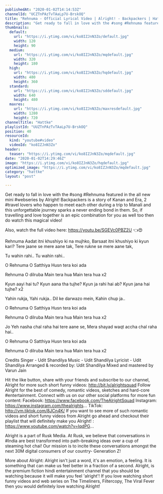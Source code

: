 ```yaml
---
publishedAt: "2020-01-02T14:14:53Z"
channelId: "UCZTnPAzTvTAaLp7U-BrskOQ"
title: "Rehnuma - Official Lyrical Video | Alright! - Backpackers | Hattke"
description: "Get ready to fall in love with the #song #Rehnuma featured in the all new mini #webseries by Alright! Backpackers is a story of Kanan and Era, 2 #travel lovers who happen to meet each other during a trip to Manali and this unforgettable journey sparks a never ending bond in them. So, if travelling and love together is an epic combination for you as well too then do watch this magical video! \n\nAlso, watch the full video here: https://youtu.be/SGEVc0PBZ2U 👈😍\n\nRehnuma\nAadat itni khushiyo ki na mujhko,\nBarsaat itni khushiyo ki kyun kari?\nTere jaane se mere aane tak,\nTere rukne se mere aane tak,\n\nTu wahin rahi..\nTu wahin rahi..\n\nO Rehnuma\nO Satthiya\nHusn tera koi ada\n\nRehnuma O dilruba\nMain tera hua\nMain tera hua x2\n\nKyun aayi hai tu?\nKyun aana tha tujhe?\nKyun ja rahi hai ab?\nKyun jana hai tujhe?\nx2\n\nYahin rukja,\nYahi rukja..\nDil ke darwazo mein,\nKahin chup ja..\n\n\nO Rehnuma\nO Satthiya\nHusn tera koi ada\n\nRehnuma O dilruba\nMain tera hua\nMain tera hua x2\n\nJo Yeh nasha chal raha hai tere aane se,\nMera shayad waqt accha chal raha hai..\n\nO Rehnuma\nO Satthiya\nHusn tera koi ada\n\nRehnuma O dilruba\nMain tera hua\nMain tera hua x2\n\nCredits\nSinger - Udit Shandilya \nMusic - Udit Shandilya \nLyricist - Udit Shandilya \nArranged & recorded by: Udit Shandilya \nMixed and mastered by Varun Jain\n\nHit the like button, share with your friends and subscribe to our channel, Alright for more such short funny videos: http://bit.ly/alrightsquad Follow Alright for the best of comedy, romantic videos, sketches and hard-core #entertainment. Connect with us on our other social platforms for more fun content: Facebook: https://www.facebook.com/TheAlrightSquad Instagram: https://www.instagram.com/thealrights... TikTok: http://vm.tiktok.com/8JCn4K/ If you want to see more of such romantic videos and short funny videos from Alright go ahead and checkout their playlist that will definitely make you Alright! : https://www.youtube.com/watch?v=IqdPG...\n\nAlright is a part of Rusk Media. At Rusk, we believe that conversations in #India are best transformed into path-breaking ideas over a cup of steaming hot chai! Our mission is to incite these conversations amongst the next 30M digital consumers of our country- Generation Z! \n\nMore about Alright: Alright isn't just a word, it's an emotion, a feeling. It is something that can make us feel better in a fraction of a second. Alright, is the premium fiction hindi entertainment channel that you should be watching because it will make you feel 'alright'! If you love watching short funny videos and web series on The Timeliners, Filtercopy, The Viral Fever then you would definitely love watching Alright!"
thumbnails:
  default:
    url: "https://i.ytimg.com/vi/ko8IZJnN3Zo/default.jpg"
    width: 120
    height: 90
  medium:
    url: "https://i.ytimg.com/vi/ko8IZJnN3Zo/mqdefault.jpg"
    width: 320
    height: 180
  high:
    url: "https://i.ytimg.com/vi/ko8IZJnN3Zo/hqdefault.jpg"
    width: 480
    height: 360
  standard:
    url: "https://i.ytimg.com/vi/ko8IZJnN3Zo/sddefault.jpg"
    width: 640
    height: 480
  maxres:
    url: "https://i.ytimg.com/vi/ko8IZJnN3Zo/maxresdefault.jpg"
    width: 1280
    height: 720
channelTitle: "Hattke"
playlistId: "UUZTnPAzTvTAaLp7U-BrskOQ"
position: 40
resourceId:
  kind: "youtube#video"
  videoId: "ko8IZJnN3Zo"
header:
  teaser: "https://i.ytimg.com/vi/ko8IZJnN3Zo/mqdefault.jpg"
date: "2020-01-02T14:29:46Z"
image: "https://i.ytimg.com/vi/ko8IZJnN3Zo/hqdefault.jpg"
optimized_image: "https://i.ytimg.com/vi/ko8IZJnN3Zo/mqdefault.jpg"
category: "hattke"
layout: "post"

---
```

Get ready to fall in love with the #song #Rehnuma featured in the all new mini #webseries by Alright! Backpackers is a story of Kanan and Era, 2 #travel lovers who happen to meet each other during a trip to Manali and this unforgettable journey sparks a never ending bond in them. So, if travelling and love together is an epic combination for you as well too then do watch this magical video! 

Also, watch the full video here: https://youtu.be/SGEVc0PBZ2U 👈😍

Rehnuma
Aadat itni khushiyo ki na mujhko,
Barsaat itni khushiyo ki kyun kari?
Tere jaane se mere aane tak,
Tere rukne se mere aane tak,

Tu wahin rahi..
Tu wahin rahi..

O Rehnuma
O Satthiya
Husn tera koi ada

Rehnuma O dilruba
Main tera hua
Main tera hua x2

Kyun aayi hai tu?
Kyun aana tha tujhe?
Kyun ja rahi hai ab?
Kyun jana hai tujhe?
x2

Yahin rukja,
Yahi rukja..
Dil ke darwazo mein,
Kahin chup ja..


O Rehnuma
O Satthiya
Husn tera koi ada

Rehnuma O dilruba
Main tera hua
Main tera hua x2

Jo Yeh nasha chal raha hai tere aane se,
Mera shayad waqt accha chal raha hai..

O Rehnuma
O Satthiya
Husn tera koi ada

Rehnuma O dilruba
Main tera hua
Main tera hua x2

Credits
Singer - Udit Shandilya 
Music - Udit Shandilya 
Lyricist - Udit Shandilya 
Arranged & recorded by: Udit Shandilya 
Mixed and mastered by Varun Jain

Hit the like button, share with your friends and subscribe to our channel, Alright for more such short funny videos: http://bit.ly/alrightsquad Follow Alright for the best of comedy, romantic videos, sketches and hard-core #entertainment. Connect with us on our other social platforms for more fun content: Facebook: https://www.facebook.com/TheAlrightSquad Instagram: https://www.instagram.com/thealrights... TikTok: http://vm.tiktok.com/8JCn4K/ If you want to see more of such romantic videos and short funny videos from Alright go ahead and checkout their playlist that will definitely make you Alright! : https://www.youtube.com/watch?v=IqdPG...

Alright is a part of Rusk Media. At Rusk, we believe that conversations in #India are best transformed into path-breaking ideas over a cup of steaming hot chai! Our mission is to incite these conversations amongst the next 30M digital consumers of our country- Generation Z! 

More about Alright: Alright isn't just a word, it's an emotion, a feeling. It is something that can make us feel better in a fraction of a second. Alright, is the premium fiction hindi entertainment channel that you should be watching because it will make you feel 'alright'! If you love watching short funny videos and web series on The Timeliners, Filtercopy, The Viral Fever then you would definitely love watching Alright!